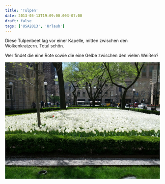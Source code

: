 ```yaml
---
title: 'Tulpen'
date: 2013-05-13T19:09:00.003-07:00
draft: false
tags: ['USA2013', 'Urlaub']
---
```


Diese Tulpenbeet lag vor einer Kapelle, mitten zwischen den Wolkenkratzern. Total schön.

Wer findet die eine Rote sowie die eine Gelbe zwischen den vielen Weißen?  

![](/urlaub11to15-images/13/IMG_20130513_114611.jpg)